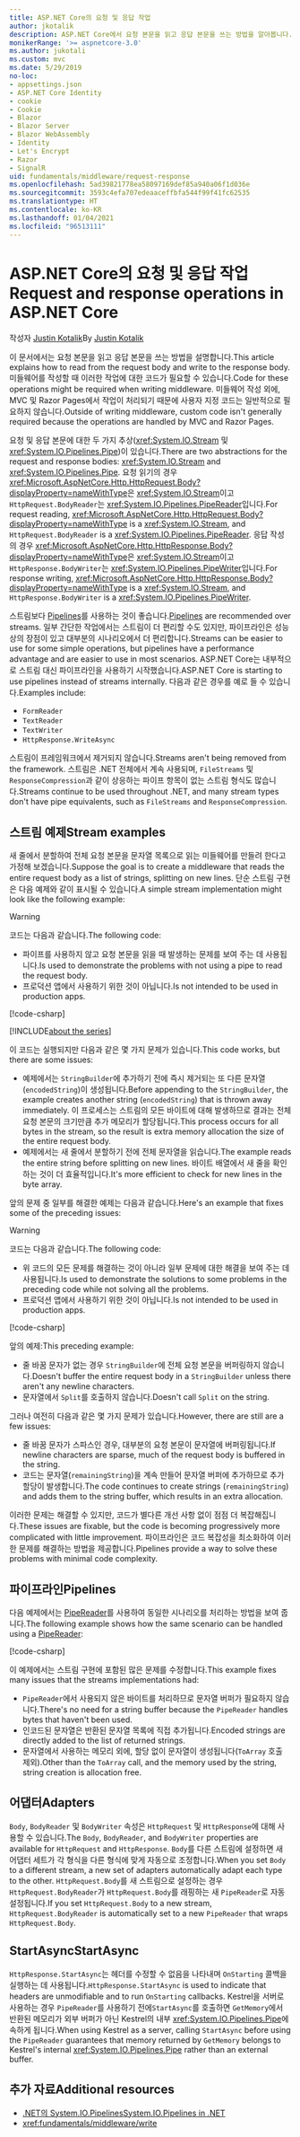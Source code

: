 ```yaml
---
title: ASP.NET Core의 요청 및 응답 작업
author: jkotalik
description: ASP.NET Core에서 요청 본문을 읽고 응답 본문을 쓰는 방법을 알아봅니다.
monikerRange: '>= aspnetcore-3.0'
ms.author: jukotali
ms.custom: mvc
ms.date: 5/29/2019
no-loc:
- appsettings.json
- ASP.NET Core Identity
- cookie
- Cookie
- Blazor
- Blazor Server
- Blazor WebAssembly
- Identity
- Let's Encrypt
- Razor
- SignalR
uid: fundamentals/middleware/request-response
ms.openlocfilehash: 5ad39821778ea58097169def85a940a06f1d036e
ms.sourcegitcommit: 3593c4efa707edeaaceffbfa544f99f41fc62535
ms.translationtype: HT
ms.contentlocale: ko-KR
ms.lasthandoff: 01/04/2021
ms.locfileid: "96513111"
---
```

# <a name="request-and-response-operations-in-aspnet-core"></a><span data-ttu-id="3387c-103">ASP.NET Core의 요청 및 응답 작업</span><span class="sxs-lookup"><span data-stu-id="3387c-103">Request and response operations in ASP.NET Core</span></span>

<span data-ttu-id="3387c-104">작성자 [Justin Kotalik](https://github.com/jkotalik)</span><span class="sxs-lookup"><span data-stu-id="3387c-104">By [Justin Kotalik](https://github.com/jkotalik)</span></span>

<span data-ttu-id="3387c-105">이 문서에서는 요청 본문을 읽고 응답 본문을 쓰는 방법을 설명합니다.</span><span class="sxs-lookup"><span data-stu-id="3387c-105">This article explains how to read from the request body and write to the response body.</span></span> <span data-ttu-id="3387c-106">미들웨어를 작성할 때 이러한 작업에 대한 코드가 필요할 수 있습니다.</span><span class="sxs-lookup"><span data-stu-id="3387c-106">Code for these operations might be required when writing middleware.</span></span> <span data-ttu-id="3387c-107">미들웨어 작성 외에, MVC 및 Razor Pages에서 작업이 처리되기 때문에 사용자 지정 코드는 일반적으로 필요하지 않습니다.</span><span class="sxs-lookup"><span data-stu-id="3387c-107">Outside of writing middleware, custom code isn't generally required because the operations are handled by MVC and Razor Pages.</span></span>

<span data-ttu-id="3387c-108">요청 및 응답 본문에 대한 두 가지 추상(<xref:System.IO.Stream> 및 <xref:System.IO.Pipelines.Pipe>)이 있습니다.</span><span class="sxs-lookup"><span data-stu-id="3387c-108">There are two abstractions for the request and response bodies: <xref:System.IO.Stream> and <xref:System.IO.Pipelines.Pipe>.</span></span> <span data-ttu-id="3387c-109">요청 읽기의 경우 <xref:Microsoft.AspNetCore.Http.HttpRequest.Body?displayProperty=nameWithType>은 <xref:System.IO.Stream>이고 `HttpRequest.BodyReader`는 <xref:System.IO.Pipelines.PipeReader>입니다.</span><span class="sxs-lookup"><span data-stu-id="3387c-109">For request reading, <xref:Microsoft.AspNetCore.Http.HttpRequest.Body?displayProperty=nameWithType> is a <xref:System.IO.Stream>, and `HttpRequest.BodyReader` is a <xref:System.IO.Pipelines.PipeReader>.</span></span> <span data-ttu-id="3387c-110">응답 작성의 경우 <xref:Microsoft.AspNetCore.Http.HttpResponse.Body?displayProperty=nameWithType>은 <xref:System.IO.Stream>이고 `HttpResponse.BodyWriter`는 <xref:System.IO.Pipelines.PipeWriter>입니다.</span><span class="sxs-lookup"><span data-stu-id="3387c-110">For response writing, <xref:Microsoft.AspNetCore.Http.HttpResponse.Body?displayProperty=nameWithType> is a <xref:System.IO.Stream>, and `HttpResponse.BodyWriter` is a <xref:System.IO.Pipelines.PipeWriter>.</span></span>

<span data-ttu-id="3387c-111">스트림보다 [Pipelines](/dotnet/standard/io/pipelines)를 사용하는 것이 좋습니다.</span><span class="sxs-lookup"><span data-stu-id="3387c-111">[Pipelines](/dotnet/standard/io/pipelines) are recommended over streams.</span></span> <span data-ttu-id="3387c-112">일부 간단한 작업에서는 스트림이 더 편리할 수도 있지만, 파이프라인은 성능상의 장점이 있고 대부분의 시나리오에서 더 편리합니다.</span><span class="sxs-lookup"><span data-stu-id="3387c-112">Streams can be easier to use for some simple operations, but pipelines have a performance advantage and are easier to use in most scenarios.</span></span> <span data-ttu-id="3387c-113">ASP.NET Core는 내부적으로 스트림 대신 파이프라인을 사용하기 시작했습니다.</span><span class="sxs-lookup"><span data-stu-id="3387c-113">ASP.NET Core is starting to use pipelines instead of streams internally.</span></span> <span data-ttu-id="3387c-114">다음과 같은 경우를 예로 들 수 있습니다.</span><span class="sxs-lookup"><span data-stu-id="3387c-114">Examples include:</span></span>

* `FormReader`
* `TextReader`
* `TextWriter`
* `HttpResponse.WriteAsync`

<span data-ttu-id="3387c-115">스트림이 프레임워크에서 제거되지 않습니다.</span><span class="sxs-lookup"><span data-stu-id="3387c-115">Streams aren't being removed from the framework.</span></span> <span data-ttu-id="3387c-116">스트림은 .NET 전체에서 계속 사용되며, `FileStreams` 및 `ResponseCompression`과 같이 상응하는 파이프 항목이 없는 스트림 형식도 많습니다.</span><span class="sxs-lookup"><span data-stu-id="3387c-116">Streams continue to be used throughout .NET, and many stream types don't have pipe equivalents, such as `FileStreams` and `ResponseCompression`.</span></span>

## <a name="stream-examples"></a><span data-ttu-id="3387c-117">스트림 예제</span><span class="sxs-lookup"><span data-stu-id="3387c-117">Stream examples</span></span>

<!-- see "fundamentals\middleware\request-response\static\TestPipes.JPG for testing sample -->

<span data-ttu-id="3387c-118">새 줄에서 분할하여 전체 요청 본문을 문자열 목록으로 읽는 미들웨어를 만들려 한다고 가정해 보겠습니다.</span><span class="sxs-lookup"><span data-stu-id="3387c-118">Suppose the goal is to create a middleware that reads the entire request body as a list of strings, splitting on new lines.</span></span> <span data-ttu-id="3387c-119">단순 스트림 구현은 다음 예제와 같이 표시될 수 있습니다.</span><span class="sxs-lookup"><span data-stu-id="3387c-119">A simple stream implementation might look like the following example:</span></span>

> [!WARNING]
> <span data-ttu-id="3387c-120">코드는 다음과 같습니다.</span><span class="sxs-lookup"><span data-stu-id="3387c-120">The following code:</span></span>
> * <span data-ttu-id="3387c-121">파이프를 사용하지 않고 요청 본문을 읽을 때 발생하는 문제를 보여 주는 데 사용됩니다.</span><span class="sxs-lookup"><span data-stu-id="3387c-121">Is used to demonstrate the problems with not using a pipe to read the request body.</span></span>
> * <span data-ttu-id="3387c-122">프로덕션 앱에서 사용하기 위한 것이 아닙니다.</span><span class="sxs-lookup"><span data-stu-id="3387c-122">Is not intended to be used in production apps.</span></span>

[!code-csharp[](request-response/samples/3.x/RequestResponseSample/Startup.cs?name=GetListOfStringsFromStream)]

[!INCLUDE[about the series](~/includes/code-comments-loc.md)]

<span data-ttu-id="3387c-123">이 코드는 실행되지만 다음과 같은 몇 가지 문제가 있습니다.</span><span class="sxs-lookup"><span data-stu-id="3387c-123">This code works, but there are some issues:</span></span>

* <span data-ttu-id="3387c-124">예제에서는 `StringBuilder`에 추가하기 전에 즉시 제거되는 또 다른 문자열(`encodedString`)이 생성됩니다.</span><span class="sxs-lookup"><span data-stu-id="3387c-124">Before appending to the `StringBuilder`, the example creates another string (`encodedString`) that is thrown away immediately.</span></span> <span data-ttu-id="3387c-125">이 프로세스는 스트림의 모든 바이트에 대해 발생하므로 결과는 전체 요청 본문의 크기만큼 추가 메모리가 할당됩니다.</span><span class="sxs-lookup"><span data-stu-id="3387c-125">This process occurs for all bytes in the stream, so the result is extra memory allocation the size of the entire request body.</span></span>
* <span data-ttu-id="3387c-126">예제에서는 새 줄에서 분할하기 전에 전체 문자열을 읽습니다.</span><span class="sxs-lookup"><span data-stu-id="3387c-126">The example reads the entire string before splitting on new lines.</span></span> <span data-ttu-id="3387c-127">바이트 배열에서 새 줄을 확인하는 것이 더 효율적입니다.</span><span class="sxs-lookup"><span data-stu-id="3387c-127">It's more efficient to check for new lines in the byte array.</span></span>

<span data-ttu-id="3387c-128">앞의 문제 중 일부를 해결한 예제는 다음과 같습니다.</span><span class="sxs-lookup"><span data-stu-id="3387c-128">Here's an example that fixes some of the preceding issues:</span></span>

> [!WARNING]
> <span data-ttu-id="3387c-129">코드는 다음과 같습니다.</span><span class="sxs-lookup"><span data-stu-id="3387c-129">The following code:</span></span>
> * <span data-ttu-id="3387c-130">위 코드의 모든 문제를 해결하는 것이 아니라 일부 문제에 대한 해결을 보여 주는 데 사용됩니다.</span><span class="sxs-lookup"><span data-stu-id="3387c-130">Is used to demonstrate the solutions to some problems in the preceding code while not solving all the problems.</span></span>
> * <span data-ttu-id="3387c-131">프로덕션 앱에서 사용하기 위한 것이 아닙니다.</span><span class="sxs-lookup"><span data-stu-id="3387c-131">Is not intended to be used in production apps.</span></span>

[!code-csharp[](request-response/samples/3.x/RequestResponseSample/Startup.cs?name=GetListOfStringsFromStreamMoreEfficient)]

<span data-ttu-id="3387c-132">앞의 예제:</span><span class="sxs-lookup"><span data-stu-id="3387c-132">This preceding example:</span></span>

* <span data-ttu-id="3387c-133">줄 바꿈 문자가 없는 경우 `StringBuilder`에 전체 요청 본문을 버퍼링하지 않습니다.</span><span class="sxs-lookup"><span data-stu-id="3387c-133">Doesn't buffer the entire request body in a `StringBuilder` unless there aren't any newline characters.</span></span>
* <span data-ttu-id="3387c-134">문자열에서 `Split`를 호출하지 않습니다.</span><span class="sxs-lookup"><span data-stu-id="3387c-134">Doesn't call `Split` on the string.</span></span>

<span data-ttu-id="3387c-135">그러나 여전히 다음과 같은 몇 가지 문제가 있습니다.</span><span class="sxs-lookup"><span data-stu-id="3387c-135">However, there are still are a few issues:</span></span>

* <span data-ttu-id="3387c-136">줄 바꿈 문자가 스파스인 경우, 대부분의 요청 본문이 문자열에 버퍼링됩니다.</span><span class="sxs-lookup"><span data-stu-id="3387c-136">If newline characters are sparse, much of the request body is buffered in the string.</span></span>
* <span data-ttu-id="3387c-137">코드는 문자열(`remainingString`)을 계속 만들어 문자열 버퍼에 추가하므로 추가 할당이 발생합니다.</span><span class="sxs-lookup"><span data-stu-id="3387c-137">The code continues to create strings (`remainingString`) and adds them to the string buffer, which results in an extra allocation.</span></span>

<span data-ttu-id="3387c-138">이러한 문제는 해결할 수 있지만, 코드가 별다른 개선 사항 없이 점점 더 복잡해집니다.</span><span class="sxs-lookup"><span data-stu-id="3387c-138">These issues are fixable, but the code is becoming progressively more complicated with little improvement.</span></span> <span data-ttu-id="3387c-139">파이프라인은 코드 복잡성을 최소화하여 이러한 문제를 해결하는 방법을 제공합니다.</span><span class="sxs-lookup"><span data-stu-id="3387c-139">Pipelines provide a way to solve these problems with minimal code complexity.</span></span>

## <a name="pipelines"></a><span data-ttu-id="3387c-140">파이프라인</span><span class="sxs-lookup"><span data-stu-id="3387c-140">Pipelines</span></span>

<span data-ttu-id="3387c-141">다음 예제에서는 [PipeReader](/dotnet/standard/io/pipelines#pipe)를 사용하여 동일한 시나리오를 처리하는 방법을 보여 줍니다.</span><span class="sxs-lookup"><span data-stu-id="3387c-141">The following example shows how the same scenario can be handled using a [PipeReader](/dotnet/standard/io/pipelines#pipe):</span></span>

[!code-csharp[](request-response/samples/3.x/RequestResponseSample/Startup.cs?name=GetListOfStringFromPipe)]

<span data-ttu-id="3387c-142">이 예제에서는 스트림 구현에 포함된 많은 문제를 수정합니다.</span><span class="sxs-lookup"><span data-stu-id="3387c-142">This example fixes many issues that the streams implementations had:</span></span>

* <span data-ttu-id="3387c-143">`PipeReader`에서 사용되지 않은 바이트를 처리하므로 문자열 버퍼가 필요하지 않습니다.</span><span class="sxs-lookup"><span data-stu-id="3387c-143">There's no need for a string buffer because the `PipeReader` handles bytes that haven't been used.</span></span>
* <span data-ttu-id="3387c-144">인코드된 문자열은 반환된 문자열 목록에 직접 추가됩니다.</span><span class="sxs-lookup"><span data-stu-id="3387c-144">Encoded strings are directly added to the list of returned strings.</span></span>
* <span data-ttu-id="3387c-145">문자열에서 사용하는 메모리 외에, 할당 없이 문자열이 생성됩니다(`ToArray` 호출 제외).</span><span class="sxs-lookup"><span data-stu-id="3387c-145">Other than the `ToArray` call, and the memory used by the string, string creation is allocation free.</span></span>

## <a name="adapters"></a><span data-ttu-id="3387c-146">어댑터</span><span class="sxs-lookup"><span data-stu-id="3387c-146">Adapters</span></span>

<span data-ttu-id="3387c-147">`Body`, `BodyReader` 및 `BodyWriter` 속성은 `HttpRequest` 및 `HttpResponse`에 대해 사용할 수 있습니다.</span><span class="sxs-lookup"><span data-stu-id="3387c-147">The `Body`, `BodyReader`, and `BodyWriter` properties are available for `HttpRequest` and `HttpResponse`.</span></span> <span data-ttu-id="3387c-148">`Body`를 다른 스트림에 설정하면 새 어댑터 세트가 각 형식을 다른 형식에 맞게 자동으로 조정합니다.</span><span class="sxs-lookup"><span data-stu-id="3387c-148">When you set `Body` to a different stream, a new set of adapters automatically adapt each type to the other.</span></span> <span data-ttu-id="3387c-149">`HttpRequest.Body`를 새 스트림으로 설정하는 경우 `HttpRequest.BodyReader`가 `HttpRequest.Body`를 래핑하는 새 `PipeReader`로 자동 설정됩니다.</span><span class="sxs-lookup"><span data-stu-id="3387c-149">If you set `HttpRequest.Body` to a new stream, `HttpRequest.BodyReader` is automatically set to a new `PipeReader` that wraps `HttpRequest.Body`.</span></span>

## <a name="startasync"></a><span data-ttu-id="3387c-150">StartAsync</span><span class="sxs-lookup"><span data-stu-id="3387c-150">StartAsync</span></span>

<span data-ttu-id="3387c-151">`HttpResponse.StartAsync`는 헤더를 수정할 수 없음을 나타내며 `OnStarting` 콜백을 실행하는 데 사용됩니다.</span><span class="sxs-lookup"><span data-stu-id="3387c-151">`HttpResponse.StartAsync` is used to indicate that headers are unmodifiable and to run `OnStarting` callbacks.</span></span> <span data-ttu-id="3387c-152">Kestrel을 서버로 사용하는 경우 `PipeReader`를 사용하기 전에`StartAsync`를 호출하면 `GetMemory`에서 반환된 메모리가 외부 버퍼가 아닌 Kestrel의 내부 <xref:System.IO.Pipelines.Pipe>에 속하게 됩니다.</span><span class="sxs-lookup"><span data-stu-id="3387c-152">When using Kestrel as a server, calling `StartAsync` before using the `PipeReader` guarantees that memory returned by `GetMemory` belongs to Kestrel's internal <xref:System.IO.Pipelines.Pipe> rather than an external buffer.</span></span>

## <a name="additional-resources"></a><span data-ttu-id="3387c-153">추가 자료</span><span class="sxs-lookup"><span data-stu-id="3387c-153">Additional resources</span></span>

* [<span data-ttu-id="3387c-154">.NET의 System.IO.Pipelines</span><span class="sxs-lookup"><span data-stu-id="3387c-154">System.IO.Pipelines in .NET</span></span>](/dotnet/standard/io/pipelines)
* <xref:fundamentals/middleware/write>

<!-- Test with Postman or other tool. See image in static directory. -->
